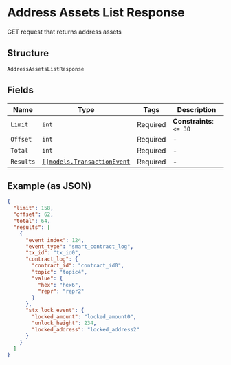 # Address Assets List Response

GET request that returns address assets

## Structure

`AddressAssetsListResponse`

## Fields

| Name      | Type                                                                 | Tags     | Description              |
| --------- | -------------------------------------------------------------------- | -------- | ------------------------ |
| `Limit`   | `int`                                                                | Required | **Constraints**: `<= 30` |
| `Offset`  | `int`                                                                | Required | -                        |
| `Total`   | `int`                                                                | Required | -                        |
| `Results` | [`[]models.TransactionEvent`](../../doc/models/transaction-event.md) | Required | -                        |

## Example (as JSON)

```json
{
  "limit": 158,
  "offset": 62,
  "total": 64,
  "results": [
    {
      "event_index": 124,
      "event_type": "smart_contract_log",
      "tx_id": "tx_id0",
      "contract_log": {
        "contract_id": "contract_id0",
        "topic": "topic4",
        "value": {
          "hex": "hex6",
          "repr": "repr2"
        }
      },
      "stx_lock_event": {
        "locked_amount": "locked_amount0",
        "unlock_height": 234,
        "locked_address": "locked_address2"
      }
    }
  ]
}
```
